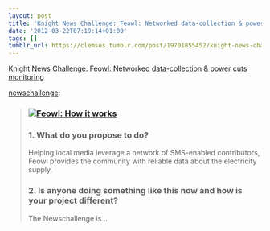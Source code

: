 ```yaml
---
layout: post
title: 'Knight News Challenge: Feowl: Networked data-collection & power cuts monitoring'
date: '2012-03-22T07:19:14+01:00'
tags: []
tumblr_url: https://clemsos.tumblr.com/post/19701855452/knight-news-challenge-feowl-networked
---
```

[Knight News Challenge: Feowl: Networked data-collection & power cuts monitoring](http://newschallenge.tumblr.com/post/19240837131/feowl-networked-data-collection-power-cuts)  

[newschallenge](http://newschallenge.tumblr.com/post/19240837131/feowl-networked-data-collection-power-cuts):

> ### [![Feowl: How it works](http://dl.dropbox.com/u/28303770/FEOWL.infographics_small.jpg)](http://dl.dropbox.com/u/28303770/FEOWL.infographics_big.jpg "Click to see the bigger version")
> 
> ### 1. What do you propose to do?
> 
> Helping local media leverage a network of SMS-enabled contributors, Feowl provides the community with reliable data about the electricity supply.
> 
> ### 2. Is anyone doing something like this now and how is your project different?
> 
> The Newschallenge is…

